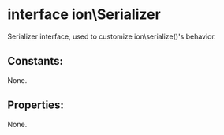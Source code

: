#  interface ion\Serializer

Serializer interface, used to customize ion\serialize()'s behavior.






## Constants:

None.

## Properties:

None.
